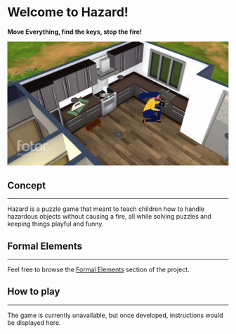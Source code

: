 # Welcome to Hazard!

**Move Everything, find the keys, stop the fire!**

![child picking lock](./play.png)

## Concept
--- 
Hazard is a puzzle game that meant to teach children how to handle hazardous objects without causing a fire, all while solving puzzles and keeping things playful and funny.

## Formal Elements
---
Feel free to browse the [Formal Elements](./formal_elements.md) section of the project.

## How to play
 ---
The game is currently unavailable, but once developed, instructions would be displayed here.